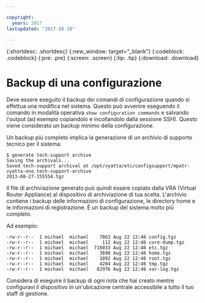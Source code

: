 ```yaml
---

copyright:
  years: 2017
lastupdated: "2017-10-18"

---
```


{:shortdesc: .shortdesc}
{:new_window: target="_blank"}
{:codeblock: .codeblock}
{:pre: .pre}
{:screen: .screen}
{:tip: .tip}
{:download: .download}

# Backup di una configurazione
Deve essere eseguito il backup dei comandi di configurazione quando si effettua una modifica nel sistema. Questo può avvenire eseguendo il comando in modalità operativa `show configuration commands` e salvando l'output (ad esempio copiandolo e incollandolo dalla sessione SSH). Questo viene considerato un backup minimo della configurazione.

Un backup più completo implica la generazione di un archivio di supporto tecnico per il sistema:   

```
$ generate tech-support archive
Saving the archivals...
Saved tech-support archival at /opt/vyatta/etc/configsupport/mpatr-vyatta-one.tech-support-archive
2013-08-27-155554.tgz
```

Il file di archiviazione generato può quindi essere copiato dalla VRA (Virtual Router Appliance) al dispositivo di archiviazione di tua scelta. L'archivio contiene i backup delle informazioni di configurazione, le directory home e le informazioni di registrazione. È un backup del sistema molto più completo. 

Ad esempio:

```
-rw-r--r--  1 michael  michael    7863 Aug 22 12:46 config.tgz
-rw-r--r--  1 michael  michael     112 Aug 22 12:46 core-dump.tgz
-rw-r--r--  1 michael  michael  716033 Aug 22 12:46 etc.tgz
-rw-r--r--  1 michael  michael    3698 Aug 22 12:46 home.tgz
-rw-r--r--  1 michael  michael    1092 Aug 22 12:46 root.tgz
-rw-r--r--  1 michael  michael    4204 Aug 22 12:46 tmp.tgz
-rw-r--r--  1 michael  michael   82976 Aug 22 12:46 var-log.tgz
```

Considera di eseguire il backup di ogni nota che hai creato mentre configuravi il dispositivo in un'ubicazione centrale accessibile a tutto il tuo staff di gestione.
